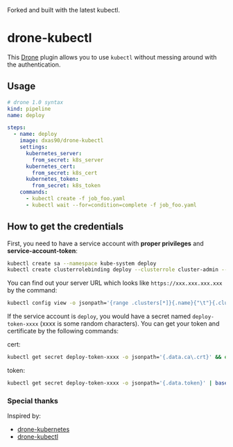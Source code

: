 Forked and built with the latest kubectl. 

# drone-kubectl

This [Drone](https://drone.io/) plugin allows you to use `kubectl` without messing around with the authentication.

## Usage

```yaml
# drone 1.0 syntax
kind: pipeline
name: deploy

steps:
  - name: deploy
    image: dxas90/drone-kubectl
    settings:
      kubernetes_server:
        from_secret: k8s_server
      kubernetes_cert:
        from_secret: k8s_cert
      kubernetes_token:
        from_secret: k8s_token
    commands:
      - kubectl create -f job_foo.yaml
      - kubectl wait --for=condition=complete -f job_foo.yaml
```

## How to get the credentials

First, you need to have a service account with **proper privileges** and **service-account-token**:
```bash
kubectl create sa --namespace kube-system deploy
kubectl create clusterrolebinding deploy --clusterrole cluster-admin --serviceaccount=kube-system:deploy
```

You can find out your server URL which looks like `https://xxx.xxx.xxx.xxx` by the command:

```bash
kubectl config view -o jsonpath='{range .clusters[*]}{.name}{"\t"}{.cluster.server}{"\n"}{end}'
```

If the service account is `deploy`, you would have a secret named `deploy-token-xxxx` (xxxx is some random characters).
You can get your token and certificate by the following commands:

cert:

```bash
kubectl get secret deploy-token-xxxx -o jsonpath='{.data.ca\.crt}' && echo
```

token:

```bash
kubectl get secret deploy-token-xxxx -o jsonpath='{.data.token}' | base64 --decode && echo
```

### Special thanks

Inspired by:
- [drone-kubernetes](https://github.com/honestbee/drone-kubernetes)
- [drone-kubectl](https://github.com/sinlead/drone-kubectl)
